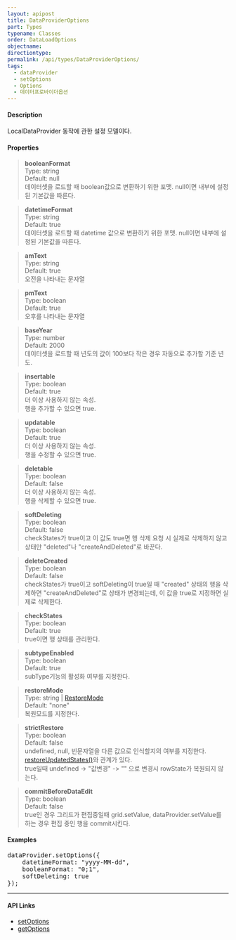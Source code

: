 ```yaml
---
layout: apipost
title: DataProviderOptions
part: Types
typename: Classes
order: DataLoadOptions
objectname: 
directiontype: 
permalink: /api/types/DataProviderOptions/
tags: 
  - dataProvider
  - setOptions
  - Options
  - 데이터프로바이더옵션  
---
```


#### Description

 LocalDataProvider 동작에 관한 설정 모델이다.

#### Properties

> **booleanFormat**  
> Type: string  
> Default: null  
> 데이터셋을 로드할 때 boolean값으로 변환하기 위한 포맷. null이면 내부에 설정된 기본값을 따른다.  

> **datetimeFormat**  
> Type: string  
> Default: true     
> 데이터셋을 로드할 때 datetime 값으로 변환하기 위한 포맷. null이면 내부에 설정된 기본값을 따른다.  

> **amText**  
> Type: string  
> Default: true  
> 오전을 나타내는 문자열  

> **pmText**  
> Type: boolean  
> Default: true  
> 오후를 나타내는 문자열  

> **baseYear**  
> Type: number  
> Default: 2000  
> 데이터셋을 로드할 때 년도의 값이 100보다 작은 경우 자동으로 추가할 기준 년도. 

> **insertable**  
> Type: boolean  
> Default: true  
> 더 이상 사용하지 않는 속성.   
> 행을 추가할 수 있으면 true.  

> **updatable**  
> Type: boolean  
> Default: true  
> 더 이상 사용하지 않는 속성.  
> 행을 수정할 수 있으면 true.  

> **deletable**  
> Type: boolean  
> Default: false  
> 더 이상 사용하지 않는 속성.  
> 행을 삭제할 수 있으면 true.  

> **softDeleting**  
> Type: boolean  
> Default: false  
> checkStates가 true이고 이 값도 true면 행 삭제 요청 시 실제로 삭제하지 않고 상태만 "deleted"나 "createAndDeleted"로 바꾼다.  

> **deleteCreated**  
> Type: boolean  
> Default: false  
> checkStates가 true이고 softDeleting이 true일 때 "created" 상태의 행을 삭제하면 "createAndDeleted"로 상태가 변경되는데, 이 값을 true로 지정하면 실제로 삭제한다.  

> **checkStates**  
> Type: boolean     
> Default: true  
> true이면 행 상태를 관리한다.  

> **subtypeEnabled**  
> Type: boolean  
> Default: true  
> subType기능의 활성화 여부를 지정한다.  

> **restoreMode**  
> Type: string | [RestoreMode](/api/types/RestoreMode/)  
> Default: "none"    
> 복원모드를 지정한다.  

> **strictRestore**  
> Type: boolean  
> Default: false    
> undefined, null, 빈문자열을 다른 값으로 인식할지의 여부를 지정한다.  
> [restoreUpdatedStates()](/api/DataProvider/restoreUpdatedStates/)와 관계가 있다.  
> true일때 undefined -> "값변경" -> "" 으로 변경시 rowState가 복원되지 않는다.   

> **commitBeforeDataEdit**  
> Type: boolean  
> Default: false  
> true인 경우 그리드가 편집중일때 grid.setValue, dataProvider.setValue를 하는 경우 편집 중인 행을 commit시킨다.    

#### Examples   

<pre class="prettyprint">
dataProvider.setOptions({
	datetimeFormat: "yyyy-MM-dd",
	booleanFormat: "0;1",
	softDeleting: true
});	
</pre>

---

#### API Links

* [setOptions](/api/DataProvider/setOptions/)     
* [getOptions](/api/DataProvider/getOptions/)     
